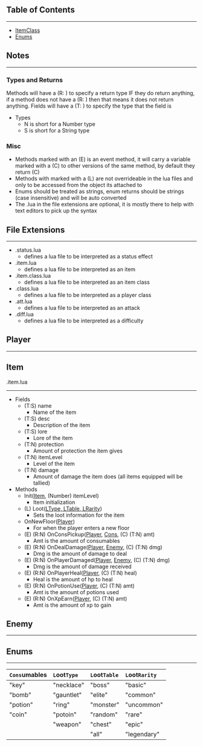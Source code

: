 ## Table of Contents

----

- [ItemClass](#item)
- [Enums](#Enums)

## Notes

----

### Types and Returns

Methods will have a (R: ) to specify a return type IF they do return anything, if a method does not have a (R: ) then
that means it does not return anything. Fields will have a (T: ) to specify the type that the field is

- Types
    - N is short for a Number type
    - S is short for a String type

### Misc

- Methods marked with an (E) is an event method, it will carry a variable marked with a (C) to other versions of the
  same method, by default they return (C)
- Methods with marked with a (L) are not overrideable in the lua files and only to be accessed from the object its
  attached to
- Enums should be treated as strings, enum returns should be strings (case insensitive) and will be auto converted
- The .lua in the file extensions are optional, it is mostly there to help with text editors to pick up the syntax

## File Extensions

----

- .status.lua
    - defines a lua file to be interpreted as a status effect
- .item.lua
    - defines a lua file to be interpreted as an item
- .item.class.lua
    - defines a lua file to be interpreted as an item class
- .class.lua
    - defines a lua file to be interpreted as a player class
- .att.lua
    - defines a lua file to be interpreted as an attack
- .diff.lua
    - defines a lua file to be interpreted as a difficulty

## Player

----

## Item

.item.lua

----

- Fields
    - (T:S) name
        - Name of the item
    - (T:S) desc
        - Description of the item
    - (T:S) lore
        - Lore of the item
    - (T:N) protection
        - Amount of protection the item gives
    - (T:N) itemLevel
        - Level of the item
    - (T:N) damage
        - Amount of damage the item does (all items equipped will be tallied)
- Methods
    - Init([Item](#item), (Number) itemLevel)
        - Item initialization
    - (L) Loot([LType, LTable, LRarity](#enums))
        - Sets the loot information for the item
    - OnNewFloor([Player](#player))
      - For when the player enters a new floor
    - (E) (R:N) OnConsPickup([Player](#player), [Cons](#enums), (C) (T:N) amt)
      - Amt is the amount of consumables
    - (E) (R:N) OnDealDamage([Player](#player), [Enemy](#enemy), (C) (T:N) dmg)
      - Dmg is the amount of damage to deal
    - (E) (R:N) OnPlayerDamaged([Player](#player), [Enemy](#enemy), (C) (T:N) dmg)
      - Dmg is the amount of damage received
    - (E) (R:N) OnPlayerHeal([Player](#player), (C) (T:N) heal)
      - Heal is the amount of hp to heal
    - (E) (R:N) OnPotionUse([Player](#player), (C) (T:N) amt)
      - Amt is the amount of potions used
    - (E) (R:N) OnXpEarn([Player](#player), (C) (T:N) amt)
      - Amt is the amount of xp to gain

## Enemy

----

## Enums

----

|`Cons`umables|`L`oot`Type`|`L`oot`Table`|`L`oot`Rarity`|
|:------------|:-----------|:------------|:-------------|
|"key"        |"necklace"  |"boss"       |"basic"       |
|"bomb"       |"gauntlet"  |"elite"      |"common"      |
|"potion"     |"ring"      |"monster"    |"uncommon"    |
|"coin"       |"potoin"    |"random"     |"rare"        |
|             |"weapon"    |"chest"      |"epic"        |
|             |            |"all"        |"legendary"   |